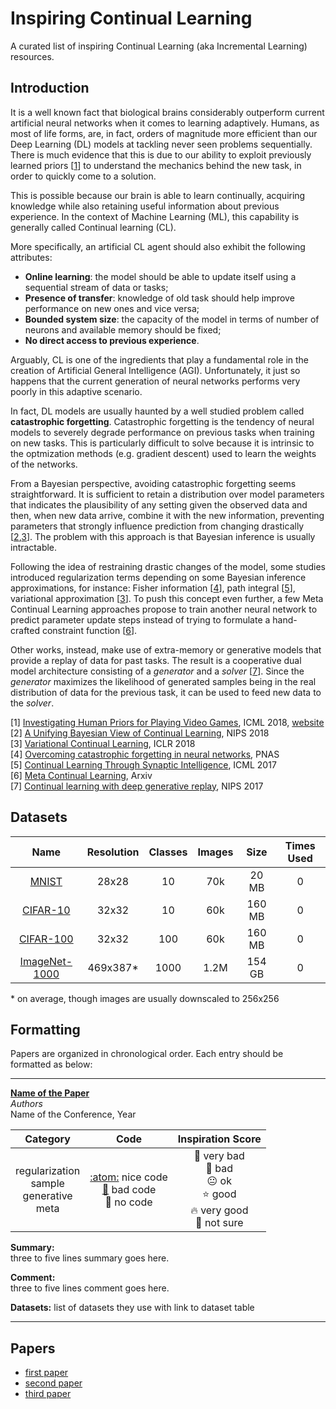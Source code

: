 # Inspiring Continual Learning
A curated list of inspiring Continual Learning (aka Incremental Learning) resources.

## <a name="intro"></a>Introduction

It is a well known fact that biological brains considerably outperform current artificial neural networks when it comes to learning adaptively. Humans, as most of life forms, are, in fact, orders of magnitude more efficient than our Deep Learning (DL) models at tackling never seen problems sequentially. There is much evidence that this is due to our ability to exploit previously learned priors [[1](#ref1)] to understand the mechanics behind the new task, in order to quickly come to a solution.

This is possible because our brain is able to learn continually, acquiring knowledge while also retaining useful information about previous experience. In the context of Machine Learning (ML), this capability is generally called Continual learning (CL).

More specifically, an artificial CL agent should also exhibit the following attributes:
- **Online learning**: the model should be able to update itself using a sequential stream of data or tasks;
- **Presence of transfer**: knowledge of old task should help improve performance on new ones and vice versa;
- **Bounded system size**: the capacity of the model in terms of number of neurons and available memory should be fixed;
- **No direct access to previous experience**.

Arguably, CL is one of the ingredients that play a fundamental role in the creation of Artificial General Intelligence (AGI). Unfortunately, it just so happens that the current generation of neural networks performs very poorly in this adaptive scenario.

In fact, DL models are usually haunted by a well studied problem called **catastrophic forgetting**. Catastrophic forgetting is the tendency of neural models to severely degrade performance on previous tasks when training on new tasks. This is particularly difficult to solve because it is intrinsic to the optmization methods (e.g. gradient descent) used to learn the weights of the networks.

From a Bayesian perspective, avoiding catastrophic forgetting seems straightforward. It is sufficient to retain a distribution over model parameters that indicates the plausibility of any setting given the observed data and then, when new data arrive, combine it with the new information, preventing parameters that strongly influence prediction from changing drastically [[2](#ref2),[3](#ref3)]. The problem with this approach is that Bayesian inference is usually intractable.

Following the idea of restraining drastic changes of the model, some studies introduced regularization terms depending on some Bayesian inference approximations, for instance:  Fisher information [[4](#ewc)], path integral [[5](#ref5)], variational approximation [[3](#ref3)]. To push this concept even further, a few Meta Continual Learning approaches propose to train another neural network to predict parameter update steps instead of trying to formulate a hand-crafted constraint function [[6](#ref6)].

Other works, instead, make use of extra-memory or generative models that provide a replay of data for past tasks. The result is a cooperative dual model architecture consisting of a *generator* and a *solver* [[7](#ref7)]. Since the *generator* maximizes the likelihood of generated samples being in the real distribution of data for the previous task, it can be used to feed new data to the *solver*.

<a name="ref1"></a>[1] [Investigating Human Priors for Playing Video Games](https://arxiv.org/pdf/1802.10217.pdf), ICML 2018, [website](https://rach0012.github.io/humanRL_website/)<br/>
<a name="ref2"></a>[2] [A Unifying Bayesian View of Continual Learning](https://arxiv.org/abs/1902.06494), NIPS 2018<br/>
<a name="ref3"></a>[3] [Variational Continual Learning](https://arxiv.org/abs/1710.10628), ICLR 2018<br/>
<a name="ref4"></a>[4] [Overcoming catastrophic forgetting in neural networks](https://arxiv.org/abs/1612.00796), PNAS<br/>
<a name="ref5"></a>[5] [Continual Learning Through Synaptic Intelligence](https://arxiv.org/abs/1703.04200), ICML 2017<br/>
<a name="ref6"></a>[6] [Meta Continual Learning](https://arxiv.org/abs/1806.06928), Arxiv <br/>
<a name="ref7"></a>[7] [Continual learning with deep generative replay](https://arxiv.org/abs/1705.08690), NIPS 2017

## <a name="datasets"></a>Datasets
| Name | Resolution | Classes | Images | Size | Times Used |
|:-:|:-:|:-:|:-:|:-:|:-:|
| <a name="cifar-10"></a>[MNIST][web:mnist] | 28x28 | 10 | 70k | 20 MB | 0 |
| <a name="cifar-10"></a>[CIFAR-10][web:cifar] | 32x32 | 10 | 60k | 160 MB | 0 |
| <a name="cifar-100"></a>[CIFAR-100][web:cifar] | 32x32 | 100 | 60k | 160 MB | 0 |
| <a name="cifar-1000"></a>[ImageNet-1000][web:imagenet1000] | 469x387* | 1000 | 1.2M | 154 GB | 0 |

[web:mnist]:http://yann.lecun.com/exdb/mnist/
[web:cifar]: https://www.cs.toronto.edu/~kriz/cifar.html
[web:imagenet1000]: http://www.image-net.org/download-images

\* on average, though images are usually downscaled to 256x256

## <a name="formatting"></a>Formatting
Papers are organized in chronological order. Each entry should be formatted as below:

---

<a name="paper_id"></a>**[Name of the Paper][paper:paper_id]**
<br/>
*Authors*<br/>
Name of the Conference, Year<br/>

| Category | Code | Inspiration Score |
|:-:|:-:|:-:|
| regularization <br/> sample <br/> generative <br/> meta | [:atom:][code:paper_id] nice code <br/> [:toilet:][code:paper_id] bad code<br/> :no_entry_sign:	 no code | :poop: very bad <br/> :face_with_head_bandage: bad <br/> :neutral_face: ok <br/> :star: good <br/> :fire: very good <br/> :thinking: not sure |

**Summary:**<br/>
three to five lines summary goes here.

**Comment:**<br/>
three to five lines comment goes here.

**Datasets:** list of datasets they use with link to dataset table


[paper:paper_id]: https://arxiv.org
[code:paper_id]: https://github.com

---

## <a name="papers"></a>Papers

- [first paper](#paper_id)
- [second paper](#paper_id)
- [third paper](#paper_id)
